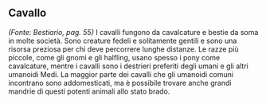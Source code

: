 ## **Cavallo**

*(Fonte: Bestiario, pag. 55)* I cavalli fungono da cavalcature e bestie da soma in molte società. Sono creature fedeli e solitamente gentili e sono una risorsa preziosa per chi deve percorrere lunghe distanze. Le razze più piccole, come gli gnomi e gli halfling, usano spesso i pony come cavalcature, mentre i cavalli sono i destrieri preferiti degli umani e gli altri umanoidi Medi. La maggior parte dei cavalli che gli umanoidi comuni incontrano sono addomesticati, ma è possibile trovare anche grandi mandrie di questi potenti animali allo stato brado.
